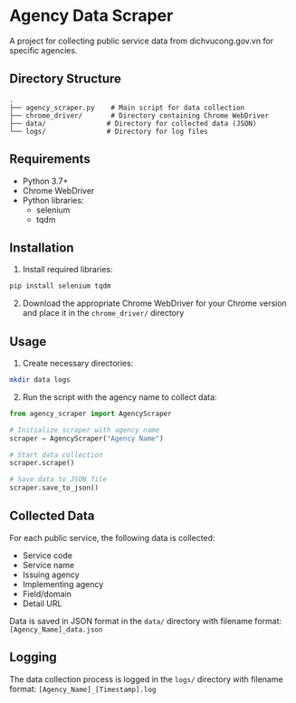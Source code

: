 # Agency Data Scraper

A project for collecting public service data from dichvucong.gov.vn for specific agencies.

## Directory Structure

```
.
├── agency_scraper.py    # Main script for data collection
├── chrome_driver/       # Directory containing Chrome WebDriver
├── data/               # Directory for collected data (JSON)
└── logs/               # Directory for log files
```

## Requirements

- Python 3.7+
- Chrome WebDriver
- Python libraries:
  - selenium
  - tqdm

## Installation

1. Install required libraries:
```bash
pip install selenium tqdm
```

2. Download the appropriate Chrome WebDriver for your Chrome version and place it in the `chrome_driver/` directory

## Usage

1. Create necessary directories:
```bash
mkdir data logs
```

2. Run the script with the agency name to collect data:
```python
from agency_scraper import AgencyScraper

# Initialize scraper with agency name
scraper = AgencyScraper("Agency Name")

# Start data collection
scraper.scrape()

# Save data to JSON file
scraper.save_to_json()
```

## Collected Data

For each public service, the following data is collected:
- Service code
- Service name
- Issuing agency
- Implementing agency
- Field/domain
- Detail URL

Data is saved in JSON format in the `data/` directory with filename format: `[Agency_Name]_data.json`

## Logging

The data collection process is logged in the `logs/` directory with filename format: `[Agency_Name]_[Timestamp].log` 